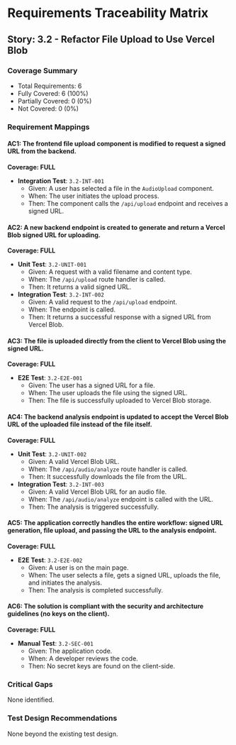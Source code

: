 # Requirements Traceability Matrix

## Story: 3.2 - Refactor File Upload to Use Vercel Blob

### Coverage Summary

- Total Requirements: 6
- Fully Covered: 6 (100%)
- Partially Covered: 0 (0%)
- Not Covered: 0 (0%)

### Requirement Mappings

#### AC1: The frontend file upload component is modified to request a signed URL from the backend.

**Coverage: FULL**

- **Integration Test**: `3.2-INT-001`
  - Given: A user has selected a file in the `AudioUpload` component.
  - When: The user initiates the upload process.
  - Then: The component calls the `/api/upload` endpoint and receives a signed URL.

#### AC2: A new backend endpoint is created to generate and return a Vercel Blob signed URL for uploading.

**Coverage: FULL**

- **Unit Test**: `3.2-UNIT-001`
  - Given: A request with a valid filename and content type.
  - When: The `/api/upload` route handler is called.
  - Then: It returns a valid signed URL.
- **Integration Test**: `3.2-INT-002`
  - Given: A valid request to the `/api/upload` endpoint.
  - When: The endpoint is called.
  - Then: It returns a successful response with a signed URL from Vercel Blob.

#### AC3: The file is uploaded directly from the client to Vercel Blob using the signed URL.

**Coverage: FULL**

- **E2E Test**: `3.2-E2E-001`
  - Given: The user has a signed URL for a file.
  - When: The user uploads the file using the signed URL.
  - Then: The file is successfully uploaded to Vercel Blob storage.

#### AC4: The backend analysis endpoint is updated to accept the Vercel Blob URL of the uploaded file instead of the file itself.

**Coverage: FULL**

- **Unit Test**: `3.2-UNIT-002`
  - Given: A valid Vercel Blob URL.
  - When: The `/api/audio/analyze` route handler is called.
  - Then: It successfully downloads the file from the URL.
- **Integration Test**: `3.2-INT-003`
  - Given: A valid Vercel Blob URL for an audio file.
  - When: The `/api/audio/analyze` endpoint is called with the URL.
  - Then: The analysis is triggered successfully.

#### AC5: The application correctly handles the entire workflow: signed URL generation, file upload, and passing the URL to the analysis endpoint.

**Coverage: FULL**

- **E2E Test**: `3.2-E2E-002`
  - Given: A user is on the main page.
  - When: The user selects a file, gets a signed URL, uploads the file, and initiates the analysis.
  - Then: The analysis is completed successfully.

#### AC6: The solution is compliant with the security and architecture guidelines (no keys on the client).

**Coverage: FULL**

- **Manual Test**: `3.2-SEC-001`
  - Given: The application code.
  - When: A developer reviews the code.
  - Then: No secret keys are found on the client-side.

### Critical Gaps

None identified.

### Test Design Recommendations

None beyond the existing test design.
